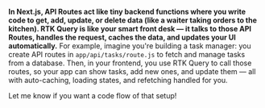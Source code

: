 **In Next.js, API Routes act like tiny backend functions where you write code to get, add, update, or delete data (like a waiter taking orders to the kitchen). RTK Query is like your smart front desk — it talks to those API Routes, handles the request, caches the data, and updates your UI automatically.** For example, imagine you're building a task manager: you create API routes in `app/api/tasks/route.js` to fetch and manage tasks from a database. Then, in your frontend, you use RTK Query to call those routes, so your app can show tasks, add new ones, and update them — all with auto-caching, loading states, and refetching handled for you.

Let me know if you want a code flow of that setup!